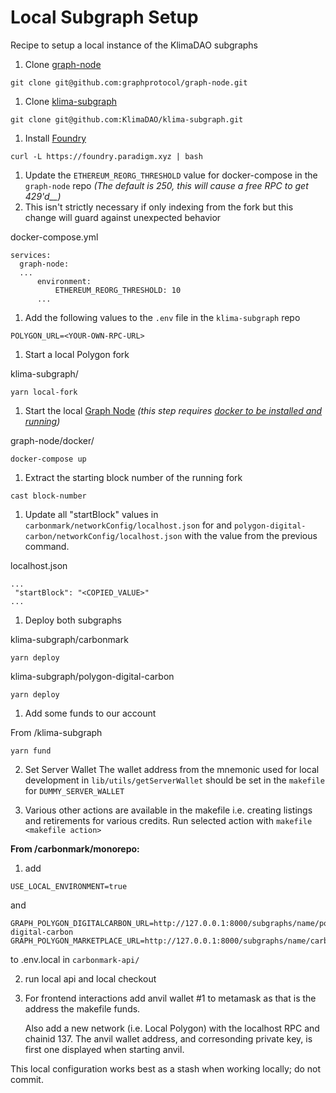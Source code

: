 # Local Subgraph Setup

Recipe to setup a local instance of the KlimaDAO subgraphs

1.  Clone [graph-node](https://github.com/graphprotocol/graph-node)

```
git clone git@github.com:graphprotocol/graph-node.git
```

1.  Clone [klima-subgraph](https://github.com/KlimaDAO/klima-subgraph)

```
git clone git@github.com:KlimaDAO/klima-subgraph.git
```

1.  Install [Foundry](https://book.getfoundry.sh/getting-started/installation)

```
curl -L https://foundry.paradigm.xyz | bash
```

1.  Update the `ETHEREUM_REORG_THRESHOLD` value for docker-compose in the `graph-node` repo _(The default is 250, this will cause a free RPC to get_ _429'd\_\_)_
2.  This isn't strictly necessary if only indexing from the fork but this change will guard against unexpected behavior

docker-compose.yml

```
services:
  graph-node:
  ...
      environment:
          ETHEREUM_REORG_THRESHOLD: 10
      ...
```

1.  Add the following values to the `.env` file in the `klima-subgraph` repo

```
POLYGON_URL=<YOUR-OWN-RPC-URL>
```

1.  Start a local Polygon fork

klima-subgraph/

```
yarn local-fork
```

1.  Start the local [Graph Node](https://thegraph.com/) _(this step requires_ [_docker to be installed and running_](https://www.docker.com/get-started/)_)_

graph-node/docker/

```
docker-compose up
```

1.  Extract the starting block number of the running fork

```
cast block-number
```

1.  Update all "startBlock" values in `carbonmark/networkConfig/localhost.json` for and `polygon-digital-carbon/networkConfig/localhost.json` with the value from the previous command.

localhost.json

```
...
 "startBlock": "<COPIED_VALUE>"
...
```

1.  Deploy both subgraphs

klima-subgraph/carbonmark

```
yarn deploy
```

klima-subgraph/polygon-digital-carbon

```
yarn deploy
```

1.  Add some funds to our account

From /klima-subgraph

```
yarn fund
```

2. Set Server Wallet
   The wallet address from the mnemonic used for local development in `lib/utils/getServerWallet` should be set in the `makefile` for `DUMMY_SERVER_WALLET `

3. Various other actions are available in the makefile i.e. creating listings and retirements for various credits. Run selected action with `makefile <makefile action>`

**From /carbonmark/monorepo:**

1. add

```
USE_LOCAL_ENVIRONMENT=true
```
and 

```
GRAPH_POLYGON_DIGITALCARBON_URL=http://127.0.0.1:8000/subgraphs/name/polygon-digital-carbon
GRAPH_POLYGON_MARKETPLACE_URL=http://127.0.0.1:8000/subgraphs/name/carbonmark
```

to .env.local in `carbonmark-api/`

2. run local api and local checkout

3. For frontend interactions add anvil wallet #1 to metamask as that is the address the makefile funds. 
   
   Also add a new network (i.e. Local Polygon) with the localhost RPC and chainid 137. The anvil wallet address, and corresonding private key, is first one displayed when starting anvil.



This local configuration works best as a stash when working locally; do not commit.